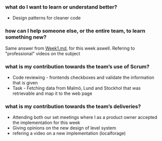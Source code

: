 ### what do I want to learn or understand better?

* Design patterns for cleaner code

### how can I help someone else, or the entire team, to learn something new?

Same answer from [Week1.md](https://github.com/Morshok/Klingon-repo/blob/master/Organization/Reflections/Individual%20Reflections/Phong/Week1.md), for this week aswell.
Refering to "professional" videos on the subject

### what is my contribution towards the team’s use of Scrum?

* Code reviewing - frontends checkboxes and validate the information that is given
* Task - Fetching data from Malmö, Lund and Stockhol that was retrievable and map it to the web page 

### what is my contribution towards the team’s deliveries?

* Attending both our set meetings where I as a product owner accepted the implementation for this week
* Giving opinions on the new design of level system
* refering a video on a new implementation (localforage)

